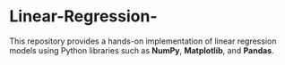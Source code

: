 # Linear-Regression-
This repository provides a hands-on implementation of linear regression models using Python libraries such as **NumPy**, **Matplotlib**, and **Pandas**. 
